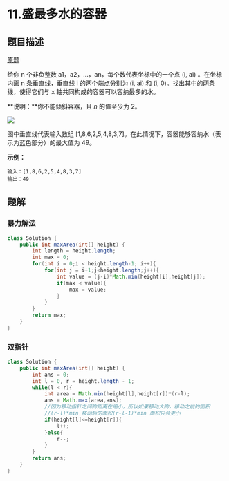 # 11.盛最多水的容器

## 题目描述

[原题](https://leetcode-cn.com/problems/container-with-most-water/)

给你 n 个非负整数 a1，a2，...，an，每个数代表坐标中的一个点 \(i, ai\) 。在坐标内画 n 条垂直线，垂直线 i 的两个端点分别为 \(i, ai\) 和 \(i, 0\)。找出其中的两条线，使得它们与 x 轴共同构成的容器可以容纳最多的水。

**说明：**你不能倾斜容器，且 _n_ 的值至少为 2。

![](https://aliyun-lc-upload.oss-cn-hangzhou.aliyuncs.com/aliyun-lc-upload/uploads/2018/07/25/question_11.jpg)

图中垂直线代表输入数组 \[1,8,6,2,5,4,8,3,7\]。在此情况下，容器能够容纳水（表示为蓝色部分）的最大值为 49。

**示例：**

```text
输入：[1,8,6,2,5,4,8,3,7]
输出：49
```

## 题解

### 暴力解法

```java
class Solution {
    public int maxArea(int[] height) {
        int length = height.length;
        int max = 0;
        for(int i = 0;i < height.length-1; i++){
            for(int j = i+1;j<height.length;j++){
                int value = (j-i)*Math.min(height[i],height[j]);
                if(max < value){
                    max = value;
                }
            }
        }
        return max;
    }
}
```

### 双指针

```java
class Solution {
    public int maxArea(int[] height) {
        int ans = 0;
        int l = 0, r = height.length - 1;
        while(l < r){
            int area = Math.min(height[l],height[r])*(r-l);
            ans = Math.max(area,ans);
            //因为移动指针之间的距离在缩小，所以如果移动大的，移动之前的面积
            //(r-l)*min 移动后的面积(r-l-1)*min 面积只会更小
            if(height[l]<=height[r]){
                l++;
            }else{
                r--;
            }
        }
        return ans;
    }
}
```

